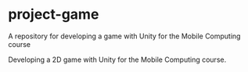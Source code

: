 # project-game
A repository for developing a game with Unity for the Mobile Computing course

Developing a 2D game with Unity for the Mobile Computing course.

